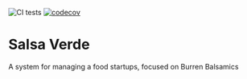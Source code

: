 
![CI tests](https://github.com/tomhamiltonstubber/salsa-verde/workflows/CI/badge.svg?branch=master&event=push)
[![codecov](https://codecov.io/gh/tomhamiltonstubber/salsa-verde/branch/master/graph/badge.svg)](https://codecov.io/gh/tomhamiltonstubber/salsa-verde)

# Salsa Verde

A system for managing a food startups, focused on Burren Balsamics
